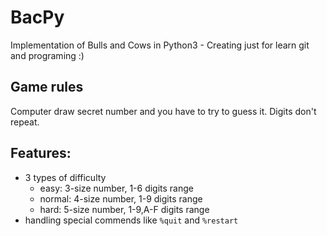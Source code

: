 # BacPy

Implementation of Bulls and Cows in Python3 - Creating just for learn git and programing :)

## Game rules

Computer draw secret number and you have to try to guess it. Digits don't repeat.

## Features:

* 3 types of difficulty
	- easy: 3-size number, 1-6 digits range
	- normal: 4-size number, 1-9 digits range
	- hard: 5-size number, 1-9,A-F digits range
* handling special commends like `%quit` and `%restart`

